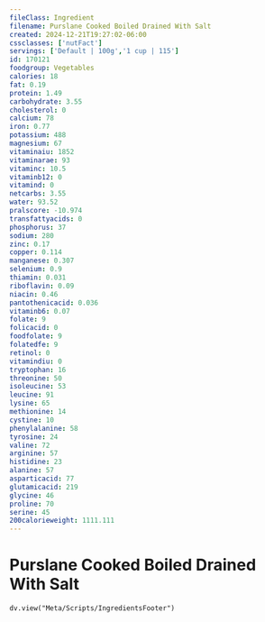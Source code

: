```yaml
---
fileClass: Ingredient
filename: Purslane Cooked Boiled Drained With Salt
created: 2024-12-21T19:27:02-06:00
cssclasses: ['nutFact']
servings: ['Default | 100g','1 cup | 115']
id: 170121
foodgroup: Vegetables
calories: 18
fat: 0.19
protein: 1.49
carbohydrate: 3.55
cholesterol: 0
calcium: 78
iron: 0.77
potassium: 488
magnesium: 67
vitaminaiu: 1852
vitaminarae: 93
vitaminc: 10.5
vitaminb12: 0
vitamind: 0
netcarbs: 3.55
water: 93.52
pralscore: -10.974
transfattyacids: 0
phosphorus: 37
sodium: 280
zinc: 0.17
copper: 0.114
manganese: 0.307
selenium: 0.9
thiamin: 0.031
riboflavin: 0.09
niacin: 0.46
pantothenicacid: 0.036
vitaminb6: 0.07
folate: 9
folicacid: 0
foodfolate: 9
folatedfe: 9
retinol: 0
vitamindiu: 0
tryptophan: 16
threonine: 50
isoleucine: 53
leucine: 91
lysine: 65
methionine: 14
cystine: 10
phenylalanine: 58
tyrosine: 24
valine: 72
arginine: 57
histidine: 23
alanine: 57
asparticacid: 77
glutamicacid: 219
glycine: 46
proline: 70
serine: 45
200calorieweight: 1111.111
---
```


# Purslane Cooked Boiled Drained With Salt

```dataviewjs
dv.view("Meta/Scripts/IngredientsFooter")
```